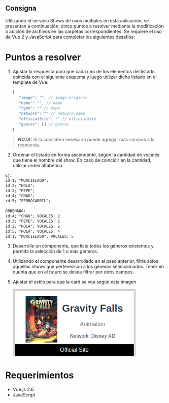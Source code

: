 ## Consigna

Utilizando el servicio Shows de usos multiples en esta aplicación, se presentan a continuación, cinco puntos a resolver mediante la modificación o adición de archivos en las carpetas correspondientes. Se requiere el uso de Vue 2 y JavaScript para completar los siguientes desafíos:

# Puntos a resolver

1. Ajustar la respuesta para que cada uno de los elementos del listado coincida con el siguiente esquema y luego utilizar dicho listado en el template de Vue:
```javascript
   {
      "image": "", // image.original
      "name": "", // name
      "type": "" // type
      "network": "" // network.name
      "officialSite": "" // officialSite
      "genres": [] // genres
   }
```
> **_NOTA:_** Si lo considera necesario puede agregar más campos a la respuesta.

2. Ordenar el listado en forma ascendente, según la cantidad de vocales que tiene el nombre del show. En caso de coincidir en la cantidad, utilizar orden alfabético.
```
Ej:
id:1; "MURCIELAGO";
id:2; "HOLA";
id:3; "PEPE";
id:4; "CHAU";  
id:5; "FERROCARRIL";

ORDENADO:
id:4; "CHAU"; VOCALES: 2
id:3; "PEPE"; VOCALES: 2
id:2; "HOLA"; VOCALES: 2
id:5; "HOLA"; VOCALES: 4
id:1; "MURCIELAGO"; VOCALES: 5
```

3. Desarrolle un componente, que liste todos los géneros existentes y permita la selección de 1 o más géneros.

4. Utilizando el componente desarrollado en el paso anterior, filtre solos aquellos shows que pertenezcan a los géneros seleccionados. Tener en cuenta que en el futuro se desea filtrar por otros campos.

5. Ajustar el estilo para que la card se vea según esta imagen

   ![Screenshot](src/assets/newStyle.png)



# Requerimientos

- Vue.js 2.6
- JavaScript
